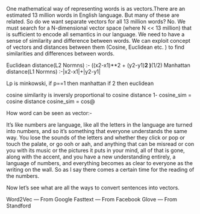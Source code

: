 One mathematical way of representing words is as vectors.There are an estimated 13 million words in English language. But many of these are related. So do we want separate vectors for all 13 million words?
No. We must search for a N-dimensional vector space (where N << 13 million) that is sufficient to encode all semantics in our language. We need to have a sense of similarity and difference between words. We can exploit concept of vectors and distances between them (Cosine, Euclidean etc. ) to find similarities and differences between words.

Euclidean distance(L2 Normns) :- ((x2-x1)**2 + (y2-y1)**2 )**(1/2)
Manhattan distance(L1 Normns) :-|x2-x1|+|y2-y1|

Lp is minkowski, if p==1 then manhattan if 2 then euclidean 

cosine similarity is inversly proportional to cosine distance
1- cosine_sim  = cosine distance
cosine_sim = cos@


How word can be seen as vector:-

It’s like numbers are language, like all the letters in the language are turned into numbers, and so it’s something that everyone understands the same way. You lose the sounds of the letters and whether they click or pop or touch the palate, or go ooh or aah, and anything that can be misread or con you with its music or the pictures it puts in your mind, all of that is gone, along with the accent, and you have a new understanding entirely, a language of numbers, and everything becomes as clear to everyone as the writing on the wall. So as I say there comes a certain time for the reading of the numbers.

Now let’s see what are all the ways to convert sentences into vectors.

Word2Vec — From Google
Fasttext — From Facebook
Glove — From Standford